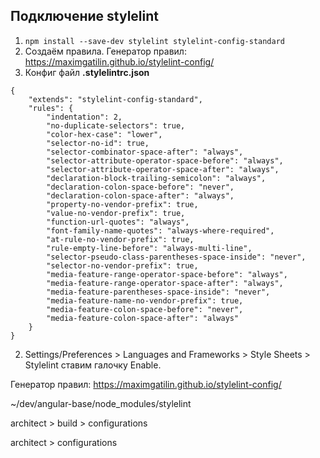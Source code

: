 

## Подключение stylelint  

1) `npm install --save-dev stylelint stylelint-config-standard`
2) Создаём правила. Генератор правил: https://maximgatilin.github.io/stylelint-config/
3) Конфиг файл
**.stylelintrc.json**
```
{
    "extends": "stylelint-config-standard",
    "rules": {
        "indentation": 2,
        "no-duplicate-selectors": true,
        "color-hex-case": "lower",
        "selector-no-id": true,
        "selector-combinator-space-after": "always",
        "selector-attribute-operator-space-before": "always",
        "selector-attribute-operator-space-after": "always",
        "declaration-block-trailing-semicolon": "always",
        "declaration-colon-space-before": "never",
        "declaration-colon-space-after": "always",
        "property-no-vendor-prefix": true,
        "value-no-vendor-prefix": true,
        "function-url-quotes": "always",
        "font-family-name-quotes": "always-where-required",
        "at-rule-no-vendor-prefix": true,
        "rule-empty-line-before": "always-multi-line",
        "selector-pseudo-class-parentheses-space-inside": "never",
        "selector-no-vendor-prefix": true,
        "media-feature-range-operator-space-before": "always",
        "media-feature-range-operator-space-after": "always",
        "media-feature-parentheses-space-inside": "never",
        "media-feature-name-no-vendor-prefix": true,
        "media-feature-colon-space-before": "never",
        "media-feature-colon-space-after": "always"
    }
}
```
2) Settings/Preferences > Languages and Frameworks > Style Sheets > Stylelint ставим галочку Enable. 

Генератор правил: https://maximgatilin.github.io/stylelint-config/

~/dev/angular-base/node_modules/stylelint

architect > build > configurations

architect > configurations
<!--stackedit_data:
eyJoaXN0b3J5IjpbMjQyNTIwNjYxLDY0OTc0MTE5XX0=
-->
